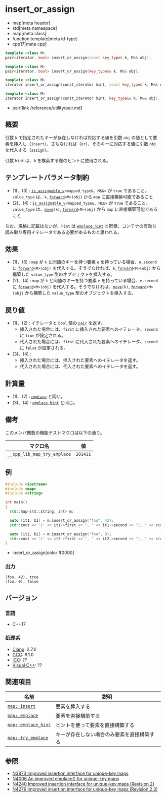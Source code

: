 # insert_or_assign
* map[meta header]
* std[meta namespace]
* map[meta class]
* function template[meta id-type]
* cpp17[meta cpp]

```cpp
template <class M>
pair<iterator, bool> insert_or_assign(const key_type& k, M&& obj);              // (1)

template <class M>
pair<iterator, bool> insert_or_assign(key_type&& k, M&& obj);                   // (2)

template <class M>
iterator insert_or_assign(const_iterator hint, const key_type& k, M&& obj);     // (3)

template <class M>
iterator insert_or_assign(const_iterator hint, key_type&& k, M&& obj);          // (4)
```
* pair[link /reference/utility/pair.md]

## 概要
引数 `k` で指定されたキーが存在しなければ対応する値を引数 `obj` の値として要素を挿入し（`insert`）、さもなければ（`or`）、そのキーに対応する値に引数 `obj` を代入する（`assign`）。

引数 `hint` は、`k` を検索する際のヒントに使用される。


## テンプレートパラメータ制約
- (1)、(3) : [`is_assignable_v`](/reference/type_traits/is_assignable.md)`<mapped_type&, M&&>` が `true` であること。`value_type` は、`k`, [`forward`](/reference/utility/forward.md)`<M>(obj)` から `map` に直接構築可能であること
- (2)、(4) : [`is_assignable_v`](/reference/type_traits/is_assignable.md)`<mapped_type&, M&&>` が `true` であること。`value_type` は、[`move`](/reference/utility/move.md)`(k)`, [`forward`](/reference/utility/forward.md)`<M>(obj)` から `map` に直接構築可能であること

なお、規格に記載はないが、`hint` は [`emplace_hint`](emplace_hint.md) と同様、コンテナの有効な読み取り専用イテレータである必要があるものと思われる。


## 効果
- (1)、(3) : `map` が `k` と同値のキーを持つ要素 `e` を持っている場合、`e.second` に [`forward`](/reference/utility/forward.md)`<M>(obj)` を代入する。そうでなければ、`k`, [`forward`](/reference/utility/forward.md)`<M>(obj)` から構築した `value_type` 型のオブジェクトを挿入する。
- (2)、(4) : `map` が `k` と同値のキーを持つ要素 `e` を持っている場合、`e.second` に [`forward`](/reference/utility/forward.md)`<M>(obj)` を代入する。そうでなければ、[`move`](/reference/utility/move.md)`(k)`, [`forward`](/reference/utility/forward.md)`<M>(obj)` から構築した `value_type` 型のオブジェクトを挿入する。


## 戻り値
- (1)、(2) : イテレータと `bool` 値の [`pair`](/reference/utility/pair.md) を返す。
    - 挿入された場合には、`first` に挿入された要素へのイテレータ、`second` に `true` が設定される。
    - 代入された場合には、`first` に代入された要素へのイテレータ、`second` に `false` が設定される。
- (3)、(4) :
    - 挿入された場合には、挿入された要素へのイテレータを返す。
    - 代入された場合には、代入された要素へのイテレータを返す。


## 計算量
- (1)、(2) : [`emplace`](emplace.md) と同じ。
- (3)、(4) : [`emplace_hint`](emplace_hint.md) と同じ。


## 備考
このメンバ関数の機能テストマクロは以下の通り。

| マクロ名                    | 値       |
|-----------------------------|----------|
| `__cpp_lib_map_try_emplace` | `201411` |


## 例
```cpp example
#include <iostream>
#include <map>
#include <string>

int main()
{
  std::map<std::string, int> m;

  auto [it1, b1] = m.insert_or_assign("foo", 42);
  std::cout << '(' << it1->first << ", " << it1->second << "), " << std::boolalpha << b1 << '\n';

  auto [it2, b2] = m.insert_or_assign("foo", 0);
  std::cout << '(' << it2->first << ", " << it2->second << "), " << std::boolalpha << b2 << '\n';
}
```
* insert_or_assign[color ff0000]

### 出力
```
(foo, 42), true
(foo, 0), false
```

## バージョン
### 言語
- C++17

### 処理系
- [Clang](/implementation.md#clang): 3.7.0
- [GCC](/implementation.md#gcc): 6.1.0
- [ICC](/implementation.md#icc): ??
- [Visual C++](/implementation.md#visual_cpp): ??


## 関連項目

| 名前                                           | 説明                                       |
|------------------------------------------------|--------------------------------------------|
| [`map::insert`](insert.md)                     | 要素を挿入する                             |
| [`map::emplace`](emplace.md)                   | 要素を直接構築する                         |
| [`map::emplace_hint`](emplace_hint.md)         | ヒントを使って要素を直接構築する           |
| [`map::try_emplace`](try_emplace.md)           | キーが存在しない場合のみ要素を直接構築する |


## 参照
- [N3873 Improved insertion interface for unique-key maps](http://www.open-std.org/jtc1/sc22/wg21/docs/papers/2014/n3873.html)
- [N4006 An improved emplace() for unique-key maps](http://www.open-std.org/jtc1/sc22/wg21/docs/papers/2014/n4006.html)
- [N4240 Improved insertion interface for unique-key maps (Revision 2)](http://www.open-std.org/jtc1/sc22/wg21/docs/papers/2014/n4240.html)
- [N4279 Improved insertion interface for unique-key maps (Revision 2.3)](http://www.open-std.org/jtc1/sc22/wg21/docs/papers/2014/n4279.html)
